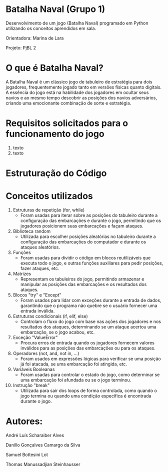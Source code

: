 # Batalha Naval (Grupo 1)

Desenvolvimento de um jogo (Batalha Naval) programado em Python utilizando os conceitos aprendidos em sala.

Orientadora: Marina de Lara

Projeto: PjBL 2

# O que é Batalha Naval?

A Batalha Naval é um clássico jogo de tabuleiro de estratégia para dois jogadores, frequentemente jogado tanto em versões físicas quanto digitais. A essência do jogo está na habilidade dos jogadores em ocultar seus navios e ao mesmo tempo descobrir as posições dos navios adversários, criando uma emocionante combinação de sorte e estratégia.

# Requisitos solicitados para o funcionamento do jogo
1. texto
2. texto


# Estruturação do Código


# Conceitos utilizados
1. Estruturas de repetição (for, while)
   - Foram usadas para iterar sobre as posições do tabuleiro durante a configuração das embarcações e durante o jogo, permitindo que os jogadores posicionem suas embarcações e façam ataques.
2. Biblioteca random
   - Utilizada para escolher posições aleatórias no tabuleiro durante a configuração das embarcações do computador e durante os ataques aleatórios.
3. Funções
   - Foram usadas para dividir o código em blocos reutilizáveis que executa todo o jogo, e outras funções auxiliares para pedir posições, fazer ataques, etc.
4. Matrizes
   - Representam os tabuleiros do jogo, permitindo armazenar e manipular as posições das embarcações e os resultados dos ataques.
5. Blocos "try" e "Except"
   - Foram usados para lidar com exceções durante a entrada de dados, garantindo que o programa não quebre se o usuário fornecer uma entrada inválida.
6. Estruturas condicionais (if, elif, else)
    - Controlam o fluxo do jogo com base nas ações dos jogadores e nos resultados dos ataques, determinando se um ataque acertou uma embarcação, se o jogo acabou, etc.
7. Exceção "ValueError"
    - Procura erros de entrada quando os jogadores fornecem valores inválidos para as posições das embarcações ou para os ataques.
8. Operadores (not, and, not in, ...)
    - Foram usados em expressões lógicas para verificar se uma posição já foi atacada, se uma embarcação foi atingida, etc.
9. Variáveis Booleanas
    - Foram usadas para controlar o estado do jogo, como determinar se uma embarcação foi afundada ou se o jogo terminou.
10. Instrução "break"
    - Utilizada para sair dos loops de forma controlada, como quando o jogo termina ou quando uma condição específica é encontrada durante o jogo.

# Autores:
André Luís Scharaiber Alves

Danillo Gonçalves Camargo da Silva

Samuel Bottesini Lot

Thomas Manussadjian Steinhausser
